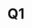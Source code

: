 ---
basin: 'No'
cudn: true
floor: First
grade: 3
images:
- /assets/images/rooms/noc/q7_1.jpg
- /assets/images/rooms/noc/q7_2.jpg
- /assets/images/rooms/noc/q7_3.jpg
- /assets/images/rooms/noc/q7_4.jpg
living_room: 'No'
location: North Court
name: Q1
network: Wired and Wireless
title: Q1
---